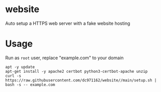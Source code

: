 # website
Auto setup a HTTPS web server with a fake website hosting
# Usage
Run as `root` user, replace "example.com" to your domain
```
apt -y update
apt-get install -y apache2 certbot python3-certbot-apache unzip
curl -s https://raw.githubusercontent.com/dc971162/website//main/setup.sh | bash -s -- example.com
```

